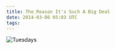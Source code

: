 ```yaml
---
title: The Reason It's Such A Big Deal
date: 2014-03-06 05:03 UTC
tags:
---
```

<img src="/images/the-reason-its-such-a-big-deal_manvsmagic.png" alt="Tuesdays" />
